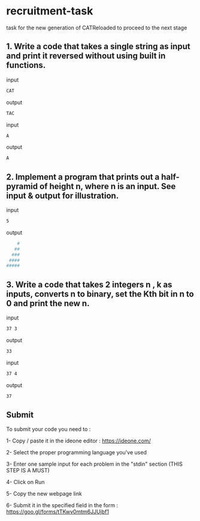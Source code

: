 # recruitment-task
task for the new generation of CATReloaded to proceed to the next stage 

## 1. Write a code that takes a single string as input and print it reversed without using built in functions.

input
```sh
CAT
```
output
```sh
TAC
```
input
```sh
A
```
output
```sh
A
```

## 2. Implement a program that prints out a half-pyramid of height n, where n is an input. See input & output for illustration.

input
```sh
5
```
output
```sh
    #
   ##
  ###
 ####
##### 
```
## 3. Write a code that takes 2 integers n , k as inputs, converts n to binary, set the Kth bit in n to 0 and print the new n. 

input
```sh
37 3
```
output
```sh
33
```
input
```sh
37 4
```
output
```sh
37
```

## Submit

To submit your code you need to :

1- Copy / paste it in the ideone editor : https://ideone.com/

2- Select the proper programming language you've used 

3- Enter one sample input for each problem in the "stdin" section (THIS STEP IS A MUST)

4- Click on Run

5- Copy the new webpage link 

6- Submit it in the specified field in the form : https://goo.gl/forms/tTKwv0mtm6JJUjbf1
